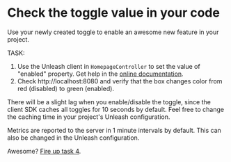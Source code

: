 # Check the toggle value in your code

Use your newly created toggle to enable an awesome new feature in your project.

TASK:

1. Use the Unleash client in `HomepageController` to set the value of "enabled" property. Get help in the [online documentation](https://github.com/Unleash/unleash-client-java).
2. Check http://localhost:8080 and verify that the box changes color from red (disabled) to green (enabled).

There will be a slight lag when you enable/disable the toggle, since the client SDK caches all toggles for 10 seconds by default. Feel free to change the caching time in your project's Unleash configuration.

Metrics are reported to the server in 1 minute intervals by default. This can also be changed in the Unleash configuration.

Awesome? [Fire up task 4](task-4.md).
